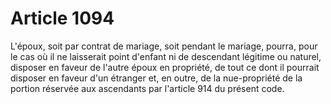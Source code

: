 # Article 1094

L'époux, soit par contrat de mariage, soit pendant le mariage, pourra, pour le cas où il ne laisserait point d'enfant ni de descendant légitime ou naturel, disposer en faveur de l'autre époux en propriété, de tout ce dont il pourrait disposer en faveur d'un étranger et, en outre, de la nue-propriété de la portion réservée aux ascendants par l'article 914 du présent code.